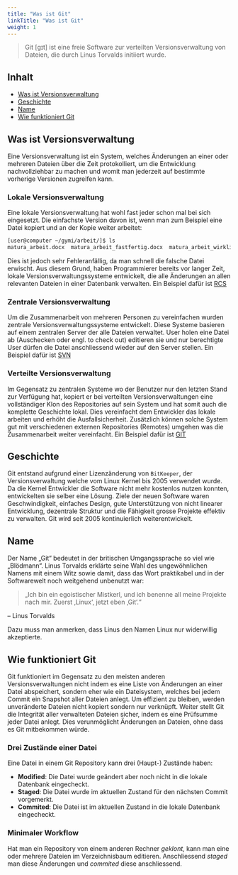 ```yaml
---
title: "Was ist Git"
linkTitle: "Was ist Git"
weight: 1
---
```


> Git [ɡɪt] ist eine freie Software zur verteilten Versionsverwaltung von Dateien, die durch Linus Torvalds initiiert wurde.

## Inhalt

* [Was ist Versionsverwaltung](#was-ist-versionsverwaltung)
* [Geschichte](#geschichte)
* [Name](#name)
* [Wie funktioniert Git](#wie-funktioniert-git)

## Was ist Versionsverwaltung

Eine Versionsverwaltung ist ein System, welches Änderungen an einer oder mehreren Dateien über die Zeit protokolliert, um die Entwicklung nachvollziehbar zu machen und womit man jederzeit auf bestimmte vorherige Versionen zugreifen kann.

### Lokale Versionsverwaltung

Eine lokale Versionsverwaltung hat wohl fast jeder schon mal bei sich eingesetzt. Die einfachste Version davon ist, wenn man zum Beispiel eine Datei kopiert und an der Kopie weiter arbeitet:

```bash
[user@computer ~/gymi/arbeit/]$ ls
matura_arbeit.docx  matura_arbeit_fastfertig.docx  matura_arbeit_wirklichfertig.docx  matura_arbeit_wirklichfertig_formatiert.docx  matura_final.docx
```

Dies ist jedoch sehr Fehleranfällig, da man schnell die falsche Datei erwischt. Aus diesem Grund, haben Programmierer bereits vor langer Zeit, lokale Versionsverwaltungssysteme entwickelt, die alle Änderungen an allen relevanten Dateien in einer Datenbank verwalten. Ein Beispiel dafür ist [RCS](https://www.gnu.org/software/rcs/)

### Zentrale Versionsverwaltung

Um die Zusammenarbeit von mehreren Personen zu vereinfachen wurden zentrale Versionsverwaltungssysteme entwickelt. Diese Systeme basieren auf einem zentralen Server der alle Dateien verwaltet. User holen eine Datei ab (Auschecken oder engl. to check out) editieren sie und nur berechtigte User dürfen  die Datei anschliessend wieder auf den Server stellen. Ein Beispiel dafür ist [SVN](https://subversion.apache.org/)

### Verteilte Versionsverwaltung

Im Gegensatz zu zentralen Systeme wo der Benutzer nur den letzten Stand zur Verfügung hat, kopiert er bei verteilten Versionsverwaltungen eine vollständiger Klon des Repositories auf sein System und hat somit auch die komplette Geschichte lokal. Dies vereinfacht dem Entwickler das lokale arbeiten und erhöht die Ausfallsicherheit. Zusätzlich können solche System gut mit verschiedenen externen Repositories (Remotes) umgehen was die Zusammenarbeit weiter vereinfacht. Ein Beispiel dafür ist [GIT](https://git-scm.com)

## Geschichte

Git entstand aufgrund einer Lizenzänderung von `BitKeeper`, der Versionsverwaltung welche vom Linux Kernel bis 2005 verwendet wurde. Da die Kernel Entwickler die Software nicht mehr kostenlos nutzen konnten, entwickelten sie selber eine Lösung. Ziele der neuen Software waren Geschwindigkeit, einfaches Design, gute Unterstützung von nicht linearer Entwicklung, dezentrale Struktur und die Fähigkeit grosse Projekte effektiv zu verwalten. Git wird seit 2005 kontinuierlich weiterentwickelt.

## Name

Der Name „Git“ bedeutet in der britischen Umgangssprache so viel wie „Blödmann“. Linus Torvalds erklärte seine Wahl des ungewöhnlichen Namens mit einem Witz sowie damit, dass das Wort praktikabel und in der Softwarewelt noch weitgehend unbenutzt war:

> „Ich bin ein egoistischer Mistkerl, und ich benenne all meine Projekte nach mir. Zuerst ‚Linux‘, jetzt eben ‚Git‘.“

– Linus Torvalds

Dazu muss man anmerken, dass Linus den Namen Linux nur widerwillig akzeptierte.

## Wie funktioniert Git

Git funktioniert im Gegensatz zu den meisten anderen Versionsverwaltungen nicht indem es eine Liste von Änderungen an einer Datei abspeichert, sondern eher wie ein Dateisystem, welches bei jedem Commit ein Snapshot aller Dateien anlegt. Um effizient zu bleiben, werden unveränderte Dateien nicht kopiert sondern nur verknüpft. Weiter stellt Git die Integrität aller verwalteten Dateien sicher, indem es eine Prüfsumme jeder Datei anlegt. Dies verunmöglicht Änderungen an Dateien, ohne dass es Git mitbekommen würde.

### Drei Zustände einer Datei

Eine Datei in einem Git Repository kann drei (Haupt-) Zustände haben:

* **Modified**: Die Datei wurde geändert aber noch nicht in die lokale Datenbank eingecheckt.
* **Staged**: Die Datei wurde im aktuellen Zustand für den nächsten Commit vorgemerkt.
* **Commited**: Die Datei ist im aktuellen Zustand in die lokale Datenbank eingecheckt.

### Minimaler Workflow

Hat man ein Repository von einem anderen Rechner *geklont*, kann man eine oder mehrere Dateien im Verzeichnisbaum editieren. Anschliessend *staged* man diese Änderungen und *commited* diese anschliessend.

